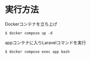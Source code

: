 # 実行方法

Dockerコンテナを立ち上げ
```
$ docker compose up -d
```

appコンテナに入りLaravelコマンドを実行
```
$ docker compose exec app bash
```